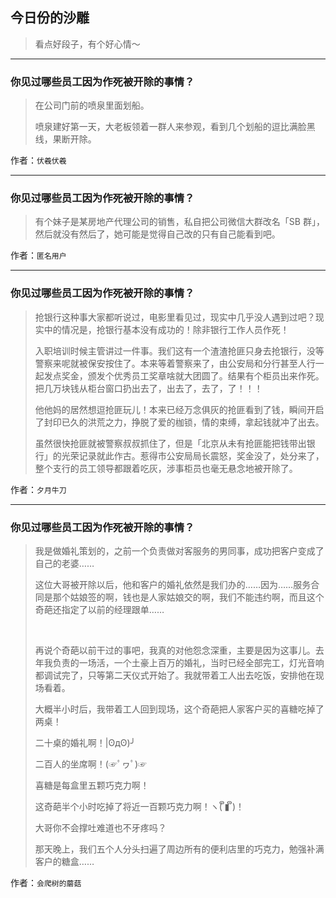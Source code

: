 ## 今日份的沙雕

> 看点好段子，有个好心情～


 
---

### 你见过哪些员工因为作死被开除的事情？

> 在公司门前的喷泉里面划船。
> 
> 喷泉建好第一天，大老板领着一群人来参观，看到几个划船的逗比满脸黑线，果断开除。


作者：`伏羲伏羲`

---

### 你见过哪些员工因为作死被开除的事情？

> 有个妹子是某房地产代理公司的销售，私自把公司微信大群改名「SB 群」，然后就没有然后了，她可能是觉得自己改的只有自己能看到吧。


作者：`匿名用户`

---

### 你见过哪些员工因为作死被开除的事情？

> 抢银行这种事大家都听说过，电影里看见过，现实中几乎没人遇到过吧？现实中的情况是，抢银行基本没有成功的！除非银行工作人员作死！
> 
> 入职培训时候主管讲过一件事。我们这有一个渣渣抢匪只身去抢银行，没等警察来呢就被保安按住了。本来等着警察来了，由公安局和分行甚至人行一起发点奖金，颁发个优秀员工奖章啥就大团圆了。结果有个柜员出来作死。把几万块钱从柜台窗口扔出去了，出去了，去了，了！！！
> 
> 他他妈的居然想逗抢匪玩儿！本来已经万念俱灰的抢匪看到了钱，瞬间开启了封印已久的洪荒之力，挣脱了爱的枷锁，情的束缚，拿起钱就冲了出去。
> 
> 虽然很快抢匪就被警察叔叔抓住了，但是「北京从未有抢匪能把钱带出银行」的光荣记录就此作古。惹得市公安局局长震怒，奖金没了，处分来了，整个支行的员工领导都跟着吃灰，涉事柜员也毫无悬念地被开除了。


作者：`夕月牛刀`

---

### 你见过哪些员工因为作死被开除的事情？

> 我是做婚礼策划的，之前一个负责做对客服务的男同事，成功把客户变成了自己的老婆……
> 
> 这位大哥被开除以后，他和客户的婚礼依然是我们办的……因为……服务合同是那个姑娘签的啊，钱也是人家姑娘交的啊，我们不能违约啊，而且这个奇葩还指定了以前的经理跟单……
> 
>  
> 
> 再说个奇葩以前干过的事吧，我真的对他怨念深重，主要是因为这事儿。去年我负责的一场活，一个土豪上百万的婚礼，当时已经全部完工，灯光音响都调试完了，只等第二天仪式开始了。我就带着工人出去吃饭，安排他在现场看着。
> 
> 大概半小时后，我带着工人回到现场，这个奇葩把人家客户买的喜糖吃掉了两桌！
> 
> 二十桌的婚礼啊！|ʘдʘ)╯
> 
> 二百人的坐席啊！(☞ﾟヮﾟ)☞
> 
> 喜糖是每盒里五颗巧克力啊！
> 
> 这奇葩半个小时吃掉了将近一百颗巧克力啊！ヽ( ຶ▮ ຶ)！
> 
> 大哥你不会撑吐难道也不牙疼吗？
> 
> 那天晚上，我们五个人分头扫遍了周边所有的便利店里的巧克力，勉强补满客户的糖盒……


作者：`会爬树的蘑菇`